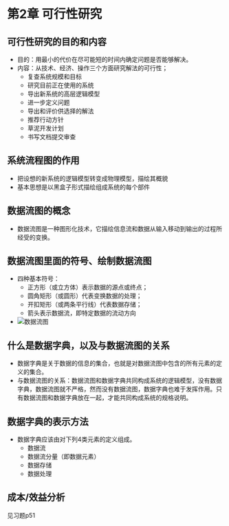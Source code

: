 # 第2章 可行性研究

## 可行性研究的目的和内容

- 目的：用最小的代价在尽可能短的时间内确定问题是否能够解决。
- 内容：从技术、经济、操作三个方面研究解法的可行性；
  - 复查系统规模和目标
  - 研究目前正在使用的系统
  - 导出新系统的高层逻辑模型
  - 进一步定义问题
  - 导出和评价供选择的解法
  - 推荐行动方针
  - 草泥开发计划
  - 书写文档提交审查

## 系统流程图的作用

- 把设想的新系统的逻辑模型转变成物理模型，描绘其概貌
- 基本思想是以黑盒子形式描绘组成系统的每个部件

## 数据流图的概念

- 数据流图是一种图形化技术，它描绘信息流和数据从输入移动到输出的过程所经受的变换。

## 数据流图里面的符号、绘制数据流图

- 四种基本符号：
  - 正方形（或立方体）表示数据的源点或终点；
  - 圆角矩形（或圆形）代表变换数据的处理；
  - 开扣矩形（或两条平行线）代表数据存储；
  - 箭头表示数据流，即特定数据的流动方向
- ![数据流图](https://gitee.com/kevin0401/pic-md1/raw/master/%E6%95%B0%E6%8D%AE%E6%B5%81%E5%9B%BE.png)

## 什么是数据字典，以及与数据流图的关系

- 数据字典是关于数据的信息的集合，也就是对数据流图中包含的所有元素的定义的集合。
- 与数据流图的关系：数据流图和数据字典共同构成系统的逻辑模型，没有数据字典，数据流图就不严格，然而没有数据流图，数据字典也难于发挥作用。只有数据流图和数据字典放在一起，才能共同构成系统的规格说明。

## 数据字典的表示方法

- 数据字典应该由对下列4类元素的定义组成。
  - 数据流
  - 数据流分量（即数据元素）
  - 数据存储
  - 数据处理

## 成本/效益分析

见习题p51
